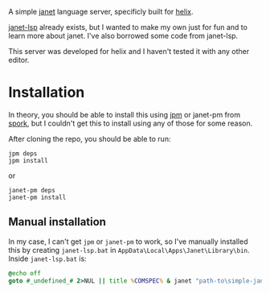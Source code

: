 A simple [janet](https://github.com/janet-lang/janet) language server, specificly built for [helix](https://github.com/helix-editor/helix).

[janet-lsp](https://github.com/CFiggers/janet-lsp) already exists, but I wanted to make my own just for fun and to learn more about janet. I've also borrowed some code from janet-lsp.

This server was developed for helix and I haven't tested it with any other editor.


# Installation

In theory, you should be able to install this using [jpm](https://github.com/janet-lang/jpm) or janet-pm from [spork](https://github.com/janet-lang/spork/), but I couldn't get this to install using any of those for some reason.

After cloning the repo, you should be able to run:

```
jpm deps
jpm install
```

or

```
janet-pm deps
janet-pm install
```

## Manual installation

In my case, I can't get `jpm` or `janet-pm` to work, so I've manually installed this by creating `janet-lsp.bat` in `AppData\Local\Apps\Janet\Library\bin`. Inside `janet-lsp.bat` is:

```bat
@echo off
goto #_undefined_# 2>NUL || title %COMSPEC% & janet "path-to\simple-janet-lsp\init.janet" %*
```
